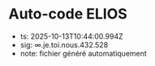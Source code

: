 # Auto-code ELIOS
- ts: 2025-10-13T10:44:00.994Z
- sig: ∞.je.toi.nous.432.528
- note: fichier généré automatiquement